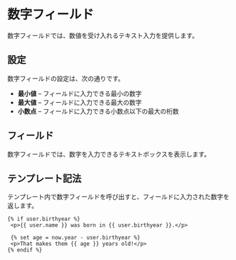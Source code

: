 数字フィールド
=============

数字フィールドでは、数値を受け入れるテキスト入力を提供します。

## 設定

数字フィールドの設定は、次の通りです。

* **最小値** – フィールドに入力できる最小の数字
* **最大値** – フィールドに入力できる最大の数字
* **小数点** – フィールドに入力できる小数点以下の最大の桁数

## フィールド

数字フィールドでは、数字を入力できるテキストボックスを表示します。

## テンプレート記法

テンプレート内で数字フィールドを呼び出すと、フィールドに入力された数字を返します。

```twig
{% if user.birthyear %}
 <p>{{ user.name }} was born in {{ user.birthyear }}.</p>

 {% set age = now.year - user.birthyear %}
 <p>That makes them {{ age }} years old!</p>
{% endif %}
```

